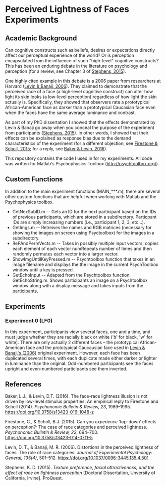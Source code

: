 # Perceived Lightness of Faces Experiments
## Academic Background
Can cognitive constructs such as beliefs, desires or expectations directly affect our perceptual experience of the world? Or is perception encapsulated from the influence of such "high-level" cognitive constructs? This has been an enduring debate in the literature on psychology and perception (for a review, see Chapter 3 of [Stephens, 2015](#step2015)). 

One highly cited example in this debate is a 2006 paper from researchers at Harvard ([Levin & Banaji, 2006](#lev2006)). They claimed to demonstrate that the perceived race of a face (a high-level cognitive construct) can alter how light its skin looks (a low-level perception) regardless of how light the skin actually is. Specifically, they showed that observers rate a prototypical African-American face as darker than a prototypical Caucasian face even when the faces have the same average luminance and contrast. 

As part of my PhD dissertation I showed that the effects demonstrated by Levin & Banaji go away when you conceal the purpose of the experiment from participants ([Stephens, 2015](#step2015)). In other words, I showed that their effects can be explained as response bias due to the demand characteristics of the experiment (for a different objection, see [Firestone & Scholl, 2015](#fire2015); for a reply, see [Baker & Levin, 2016](#baker2016)).

This repository contains the code I used in for my experiments. All code was written for Matlab's Psychophysics Toolbox (http://psychtoolbox.org/). 

## Custom Functions
In addition to the main experiment functions (MAIN_***.m), there are several other custom functions that are helpful when working with Matlab and the Psychophysics toolbox. 
 - GetNexSubID.m -- Gets an ID for the next participant based on the IDs of previous participants, which are stored in a subdirectory. Particpant IDs are simply increasing numbers (i.e., participant 1, 2, 3, etc...).
 - GetImgs.m -- Retreives the names and RGB matrices (necessary for showing the images on screen using Psyctoolbox) for the images in a subdirectory.
 - RePAndPermVects.m -- Takes in possibly multiple input vectors, copies each element of each vector numRepeats number of times and then randomly permutes each vector into a larger vector.
 - ShowImgUntilKeyPressed.m -- Psychtoolbox function that takes in an image filename and displays the the image in the current PsychToolbox window until a key is pressed. 
 - GetEchoInput -- Adapted from the Psychtoolbox function GetEchoString.m. Shows participants an image on a Psychtoolbox window along with a display message and takes inputs from the participants. 

 ## Experiments
 ### Experiment 0 (LF0)
 In this experiment, participants view several faces, one and a time, and must judge whether they are racially black or white ('b' for black, 'w' for white). There are only actually 2 different faces &ndash; the prototypical African-American face and the prototypical Caucausian face used in [Levin & Banaji's (2006)](lev2006) original experiment. However, each face has been duplicated several times, with each duplicate made either darker or lighter in luminance than the original. Odd-numbered participants see the faces upright and even-numbered participants see them inverted.

 ## References
 <a id="baker2016"></a>Baker, L.J., & Levin, D.T. (2016). The face-race lightness illusion is not driven by low-level stimulus properties: An empirical reply to Firestone and Scholl (2014). *Psychonomic Bulletin & Review, 23*, 1989–1995. https://doi.org/10.3758/s13423-016-1048-z
 
 <a id="fire2015"></a>Firestone, C., & Scholl, B.J. (2015). Can you *experience* ‘top-down’ effects on perception?: The case of race categories and perceived lightness. *Psychonomic Bulletin & Review, 22*, 694–700. https://doi.org/10.3758/s13423-014-0711-5
 
 <a id="lev2006"></a>Levin, D. T., & Banaji, M. R. (2006). Distortions in the perceived lightness of faces: The role of race categories. *Journal of Experimental Psychology: General, 135(4)*, 501–512. https://doi.org/10.1037/0096-3445.135.4.501

<a id="step2015"></a>Stephens, K. D. (2015). *Texture preference, facial attractiveness, and the effect of race on lightness perception* [Doctoral Dissertation, Unversity of California, Irvine]. ProQuest.


 
